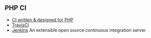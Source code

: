 ## PHP CI

* [CI written & designed for PHP](https://www.phptesting.org)
* [TravisCI](http://docs.travis-ci.com/user/languages/php/)
* [Jenkins](https://jenkins-ci.org/) An extensible open source continuous integration server
